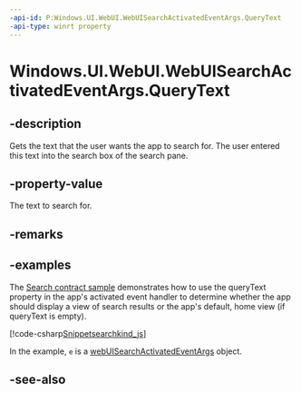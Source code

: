 ```yaml
---
-api-id: P:Windows.UI.WebUI.WebUISearchActivatedEventArgs.QueryText
-api-type: winrt property
---
```


<!-- Property syntax
public string QueryText { get; }
-->

# Windows.UI.WebUI.WebUISearchActivatedEventArgs.QueryText

## -description
Gets the text that the user wants the app to search for. The user entered this text into the search box of the search pane.

## -property-value
The text to search for.

## -remarks

## -examples
The [Search contract sample](https://github.com/microsoftarchive/msdn-code-gallery-microsoft/tree/master/Official%20Windows%20Platform%20Sample/Windows%208.1%20Store%20app%20samples/99866-Windows%208.1%20Store%20app%20samples/Search%20contract%20sample) demonstrates how to use the queryText property in the app's activated event handler to determine whether the app should display a view of search results or the app's default, home view (if queryText is empty).



[!code-csharp[Snippetsearchkind_js](../windows.applicationmodel.search/code/SearchContract/js/js/default.js#Snippetsearchkind_js)]

In the example, `e` is a [webUISearchActivatedEventArgs](webuisearchactivatedeventargs.md) object.

## -see-also
